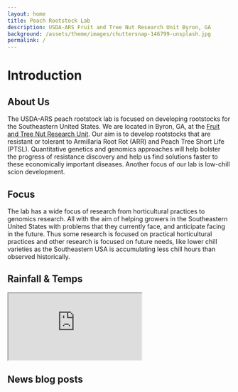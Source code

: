 ```yaml
---
layout: home
title: Peach Rootstock Lab
description: USDA-ARS Fruit and Tree Nut Research Unit Byron, GA
background: /assets/theme/images/chuttersnap-146799-unsplash.jpg
permalink: /
---
```

<!-- Google tag (gtag.js) -->
<script async src="https://www.googletagmanager.com/gtag/js?id=G-5BVF33Z2MC"></script>
<script>
  window.dataLayer = window.dataLayer || [];
  function gtag(){dataLayer.push(arguments);}
  gtag('js', new Date());

  gtag('config', 'G-5BVF33Z2MC');
</script>

# Introduction

## About Us
The USDA-ARS peach rootstock lab is focused on developing rootstocks for the Southeastern United States. We are located in Byron, GA, at the [Fruit and Tree Nut Research Unit](https://www.ars.usda.gov/southeast-area/byron-ga/fruit-and-tree-nut-research/). Our aim is to develop rootstocks that are resistant or tolerant to Armillaria Root Rot (ARR) and Peach Tree Short Life (PTSL). Quantitative genetics and genomics approaches will help bolster the progress of resistance discovery and help us find solutions faster to these economically important diseases. Another focus of our lab is low-chill scion development.

## Focus
The lab has a wide focus of research from horticultural practices to genomics research. All with the aim of helping growers in the Southeastern United States with problems that they currently face, and anticipate facing in the future. Thus some research is focused on practical horticultural practices and other research is focused on future needs, like lower chill varieties as the Southeastern USA is accumulating less chill hours than observed historically. 

<h2>Rainfall & Temps</h2>
<iframe src="https://jeekinlau.github.io/byron_rainfall/"></iframe>

## News blog posts